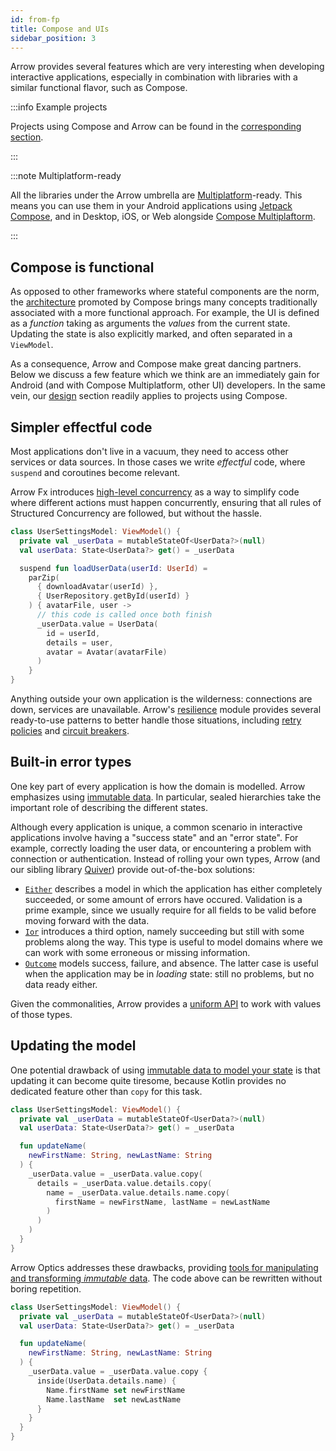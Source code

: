 ```yaml
---
id: from-fp
title: Compose and UIs
sidebar_position: 3
---
```


Arrow provides several features which are very interesting when developing 
interactive applications, especially in combination with libraries with a
similar functional flavor, such as Compose.

:::info Example projects

Projects using Compose and Arrow can be found in the
[corresponding section](../../design/projects/).

:::

:::note Multiplatform-ready

All the libraries under the Arrow umbrella are 
[Multiplatform](https://kotlinlang.org/docs/multiplatform.html)-ready.
This means you can use them in your Android applications using
[Jetpack Compose](https://developer.android.com/jetpack/compose),
and in Desktop, iOS, or Web alongside
[Compose Multiplaftorm](https://www.jetbrains.com/lp/compose-multiplatform/).

:::

## Compose is functional

As opposed to other frameworks where stateful components are the norm, the
[architecture](https://developer.android.com/jetpack/compose/architecture)
promoted by Compose brings many concepts traditionally associated with a
more functional approach. For example, the UI is defined as a _function_
taking as arguments the _values_ from the current state. Updating the state
is also explicitly marked, and often separated in a `ViewModel`.

As a consequence, Arrow and Compose make great dancing partners. Below we
discuss a few feature which we think are an immediately gain for Android
(and with Compose Multiplatform, other UI) developers. In the same vein, our
[design](../../design/) section readily applies to projects using Compose. 

## Simpler effectful code

Most applications don't live in a vacuum, they need to access other services
or data sources. In those cases we write _effectful_ code, where `suspend` and
coroutines become relevant.

Arrow Fx introduces
[high-level concurrency](../../coroutines/parallel/) as a way to simplify code
where different actions must happen concurrently, ensuring that all rules
of Structured Concurrency are followed, but without the hassle.

```kotlin
class UserSettingsModel: ViewModel() {
  private val _userData = mutableStateOf<UserData?>(null)
  val userData: State<UserData?> get() = _userData

  suspend fun loadUserData(userId: UserId) =
    parZip(
      { downloadAvatar(userId) },
      { UserRepository.getById(userId) }
    ) { avatarFile, user ->
      // this code is called once both finish
      _userData.value = UserData(
        id = userId,
        details = user,
        avatar = Avatar(avatarFile)
      )
    }
}
```

Anything outside your own application is the wilderness: connections are
down, services are unavailable. Arrow's [resilience](../../resilience/)
module provides several ready-to-use patterns to better handle those situations,
including [retry policies](../../resilience/retry-and-repeat/)
and [circuit breakers](../../resilience/circuitbreaker/).

## Built-in error types

One key part of every application is how the domain is modelled.
Arrow emphasizes using [immutable data](../../design/domain-modeling/).
In particular, sealed hierarchies take the important role of describing the
different states.

Although every application is unique, a common scenario in interactive
applications involve having a "success state" and an "error state".
For example, correctly loading the user data, or encountering a problem
with connection or authentication. Instead of rolling your own types,
Arrow (and our sibling library [Quiver](https://cashapp.github.io/quiver/))
provide out-of-the-box solutions:

- [`Either`](../../typed-errors/either-and-ior/) describes a model
  in which the application has either completely succeeded, or
  some amount of errors have occured. Validation is a prime example,
  since we usually require for all fields to be valid before
  moving forward with the data.
- [`Ior`](../../typed-errors/either-and-ior/) introduces a third
  option, namely succeeding but still with some problems along the way.
  This type is useful to model domains where we can work with some
  erroneous or missing information.
- [`Outcome`](https://cashapp.github.io/quiver/-quiver%20-library/app.cash.quiver/-outcome/index.html)
  models success, failure, and absence. The latter case is useful
  when the application may be in _loading_ state: still no problems,
  but no data ready either.

Given the commonalities, Arrow provides a [uniform API](../../typed-errors/working-with-typed-errors/)
to work with values of those types.

## Updating the model

One potential drawback of using
[immutable data to model your state](../../design/domain-modeling/)
is that updating it can become quite tiresome, because Kotlin provides
no dedicated feature other than `copy` for this task.

```kotlin
class UserSettingsModel: ViewModel() {
  private val _userData = mutableStateOf<UserData?>(null)
  val userData: State<UserData?> get() = _userData

  fun updateName(
    newFirstName: String, newLastName: String
  ) {
    _userData.value = _userData.value.copy(
      details = _userData.value.details.copy(
        name = _userData.value.details.name.copy(
          firstName = newFirstName, lastName = newLastName
        )
      )
    )
  }
}
```

Arrow Optics addresses these drawbacks, providing 
[tools for manipulating and transforming _immutable_ data](../../immutable-data/intro/).
The code above can be rewritten without boring repetition.

```kotlin
class UserSettingsModel: ViewModel() {
  private val _userData = mutableStateOf<UserData?>(null)
  val userData: State<UserData?> get() = _userData

  fun updateName(
    newFirstName: String, newLastName: String
  ) {
    _userData.value = _userData.value.copy {
      inside(UserData.details.name) {
        Name.firstName set newFirstName
        Name.lastName  set newLastName
      }
    }
  }
}
```
